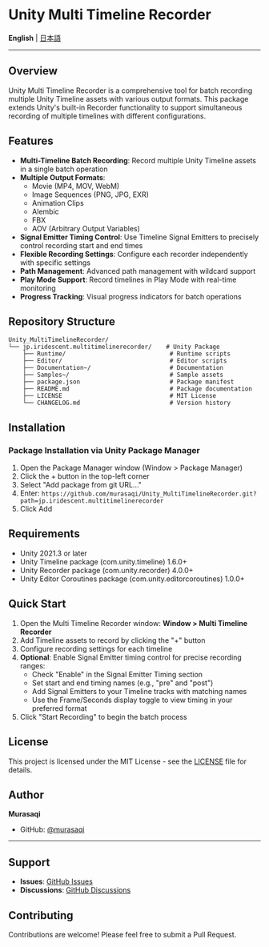 # Unity Multi Timeline Recorder

**English** | [日本語](README.ja.md)

---

## Overview

Unity Multi Timeline Recorder is a comprehensive tool for batch recording multiple Unity Timeline assets with various output formats. This package extends Unity's built-in Recorder functionality to support simultaneous recording of multiple timelines with different configurations.

## Features

- **Multi-Timeline Batch Recording**: Record multiple Unity Timeline assets in a single batch operation
- **Multiple Output Formats**: 
  - Movie (MP4, MOV, WebM)
  - Image Sequences (PNG, JPG, EXR)
  - Animation Clips
  - Alembic
  - FBX
  - AOV (Arbitrary Output Variables)
- **Signal Emitter Timing Control**: Use Timeline Signal Emitters to precisely control recording start and end times
- **Flexible Recording Settings**: Configure each recorder independently with specific settings
- **Path Management**: Advanced path management with wildcard support
- **Play Mode Support**: Record timelines in Play Mode with real-time monitoring
- **Progress Tracking**: Visual progress indicators for batch operations

## Repository Structure

```
Unity_MultiTimelineRecorder/
└── jp.iridescent.multitimelinerecorder/    # Unity Package
    ├── Runtime/                             # Runtime scripts
    ├── Editor/                              # Editor scripts
    ├── Documentation~/                      # Documentation
    ├── Samples~/                            # Sample assets
    ├── package.json                         # Package manifest
    ├── README.md                            # Package documentation
    ├── LICENSE                              # MIT License
    └── CHANGELOG.md                         # Version history
```

## Installation

### Package Installation via Unity Package Manager

1. Open the Package Manager window (Window > Package Manager)
2. Click the + button in the top-left corner
3. Select "Add package from git URL..."
4. Enter: `https://github.com/murasaqi/Unity_MultiTimelineRecorder.git?path=jp.iridescent.multitimelinerecorder`
5. Click Add


## Requirements

- Unity 2021.3 or later
- Unity Timeline package (com.unity.timeline) 1.6.0+
- Unity Recorder package (com.unity.recorder) 4.0.0+
- Unity Editor Coroutines package (com.unity.editorcoroutines) 1.0.0+

## Quick Start

1. Open the Multi Timeline Recorder window: **Window > Multi Timeline Recorder**
2. Add Timeline assets to record by clicking the "+" button
3. Configure recording settings for each timeline
4. **Optional**: Enable Signal Emitter timing control for precise recording ranges:
   - Check "Enable" in the Signal Emitter Timing section
   - Set start and end timing names (e.g., "pre" and "post")
   - Add Signal Emitters to your Timeline tracks with matching names
   - Use the Frame/Seconds display toggle to view timing in your preferred format
5. Click "Start Recording" to begin the batch process

## License

This project is licensed under the MIT License - see the [LICENSE](jp.iridescent.multitimelinerecorder/LICENSE) file for details.

## Author

**Murasaqi**
- GitHub: [@murasaqi](https://github.com/murasaqi)

---

## Support

- **Issues**: [GitHub Issues](https://github.com/murasaqi/Unity_MultiTimelineRecorder/issues)
- **Discussions**: [GitHub Discussions](https://github.com/murasaqi/Unity_MultiTimelineRecorder/discussions)

## Contributing

Contributions are welcome! Please feel free to submit a Pull Request.